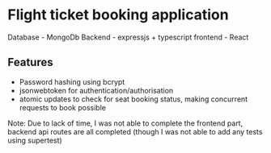 # Flight ticket booking application

Database - MongoDb
Backend - expressjs + typescript
frontend - React

## Features
* Password hashing using bcrypt
* jsonwebtoken for authentication/authorisation
* atomic updates to check for seat booking status, making concurrent requests to book possible

Note: Due to lack of time, I was not able to complete the frontend part, backend api routes are all completed (though I was not able to add any tests using supertest)